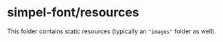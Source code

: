# simpel-font/resources

This folder contains static resources (typically an `"images"` folder as well).
